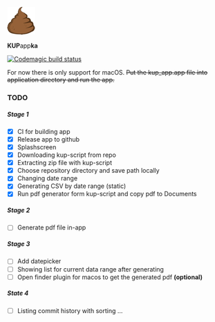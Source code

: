 ![alt text](macos/Runner/Assets.xcassets/AppIcon.appiconset/poop-64.png "Logo Title Text 1")

**KUP**app**ka**

[![Codemagic build status](https://api.codemagic.io/apps/5f0c36a95b0086dd74d94988/5f0c36a95b0086dd74d94987/status_badge.svg)](https://codemagic.io/apps/5f0c36a95b0086dd74d94988/5f0c36a95b0086dd74d94987/latest_build)

For now there is only support for macOS. ~~Put the kup_app.app file into application directory and run the app.~~

### TODO

##### Stage 1

- [x] CI for building app
- [x] Release app to github
- [x] Splashscreen
- [x] Downloading kup-script from repo
- [x] Extracting zip file with kup-script
- [x] Choose repository directory and save path locally
- [x] Changing date range
- [x] Generating CSV by date range (static)
- [x] Run pdf generator form kup-script and copy pdf to Documents

##### Stage 2

- [ ] Generate pdf file in-app

##### Stage 3

- [ ] Add datepicker
- [ ] Showing list for current data range after generating
- [ ] Open finder plugin for macos to get the generated pdf **(optional)**

##### State 4

- [ ] Listing commit history with sorting
      ...
